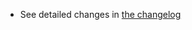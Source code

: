 * See detailed changes in [the changelog](https://ehealth.sundhed.dk/fhir/changelog.html#replace-me)
